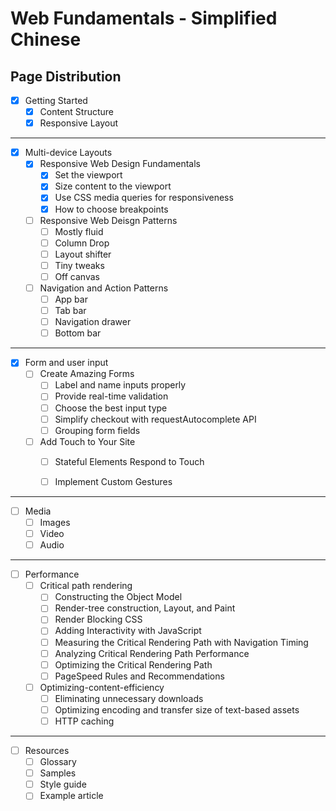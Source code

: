 # Web Fundamentals - Simplified Chinese

## Page Distribution

- [x] Getting Started 
  - [x] Content Structure
  - [x] Responsive Layout

---

- [x] Multi-device Layouts
    - [x] Responsive Web Design Fundamentals
      - [x] Set the viewport
      - [x] Size content to the viewport
      - [x] Use CSS media queries for responsiveness
      - [x] How to choose breakpoints
    - [ ] Responsive Web Deisgn Patterns
      - [ ] Mostly fluid
      - [ ] Column Drop
      - [ ] Layout shifter
      - [ ] Tiny tweaks
      - [ ] Off canvas
    - [ ] Navigation and Action Patterns
      - [ ] App bar
      - [ ] Tab bar
      - [ ] Navigation drawer
      - [ ] Bottom bar

---

- [x] Form and user input
  - [ ] Create Amazing Forms
    - [ ] Label and name inputs properly
    - [ ] Provide real-time validation
    - [ ] Choose the best input type
    - [ ] Simplify checkout with requestAutocomplete API
    - [ ] Grouping form fields
  - [ ] Add Touch to Your Site
    - [ ] Stateful Elements Respond to Touch
    - [ ] Implement Custom Gestures


---

- [ ] Media
  - [ ] Images
  - [ ] Video
  - [ ] Audio

---

- [ ] Performance
  - [ ] Critical path rendering
    - [ ] Constructing the Object Model
    - [ ] Render-tree construction, Layout, and Paint 
    - [ ] Render Blocking CSS
    - [ ] Adding Interactivity with JavaScript
    - [ ] Measuring the Critical Rendering Path with Navigation Timing
    - [ ] Analyzing Critical Rendering Path Performance
    - [ ] Optimizing the Critical Rendering Path
    - [ ] PageSpeed Rules and Recommendations
  - [ ] Optimizing-content-efficiency
    - [ ] Eliminating unnecessary downloads
    - [ ] Optimizing encoding and transfer size of text-based assets
    - [ ] HTTP caching

---

- [ ] Resources
  - [ ] Glossary
  - [ ] Samples
  - [ ] Style guide
  - [ ] Example article

